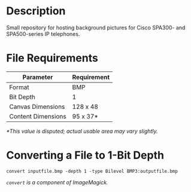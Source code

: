 # Description

Small repository for hosting background pictures for Cisco SPA300- and SPA500-series IP telephones.

# File Requirements

| Parameter | Requirement |
| --- | --- |
| Format | BMP |
| Bit Depth | 1 |
| Canvas Dimensions | 128 x 48 |
| Content Dimensions | 95 x 37\* |

_\*This value is disputed; actual usable area may vary slightly._

# Converting a File to 1-Bit Depth

`convert inputfile.bmp -depth 1 -type Bilevel BMP3:outputfile.bmp`

_`convert` is a component of ImageMagick._
